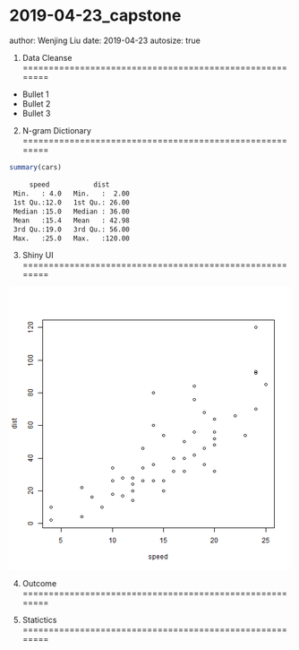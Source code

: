 2019-04-23_capstone
========================================================
author: Wenjing Liu
date: 2019-04-23
autosize: true

1. Data Cleanse
========================================================

- Bullet 1
- Bullet 2
- Bullet 3

2. N-gram Dictionary
========================================================


```r
summary(cars)
```

```
     speed           dist       
 Min.   : 4.0   Min.   :  2.00  
 1st Qu.:12.0   1st Qu.: 26.00  
 Median :15.0   Median : 36.00  
 Mean   :15.4   Mean   : 42.98  
 3rd Qu.:19.0   3rd Qu.: 56.00  
 Max.   :25.0   Max.   :120.00  
```

3. Shiny UI
========================================================

![plot of chunk unnamed-chunk-2](2019-04-23_capstone-figure/unnamed-chunk-2-1.png)

4. Outcome
========================================================

5. Statictics
========================================================
